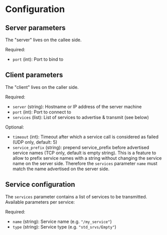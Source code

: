 
Configuration
=============

Server parameters
-----------------

The "server" lives on the callee side.

Required:
 - `port` (int): Port to bind to

Client parameters
-----------------

The "client" lives on the caller side.

Required:
 - `server` (string): Hostname or IP address of the server machine
 - `port` (int): Port to connect to
 - `services` (list): List of services to advertise & transmit (see below)

Optional:
 - `timeout` (int): Timeout after which a service call is considered as failed
   (UDP only, default: 5)
 - `service_prefix` (string): prepend service_prefix before advertised service names (TCP only, default is empty string). This is a feature to allow to prefix service names with a string without changing the service name on the server side. Therefore the `services` parameter `name` must match the name advertised on the server side.

Service configuration
---------------------

The `services` parameter contains a list of services to be transmitted.
Available parameters per service:

Required:
 - `name` (string): Service name (e.g. `"/my_service"`)
 - `type` (string): Service type (e.g. `"std_srvs/Empty"`)
